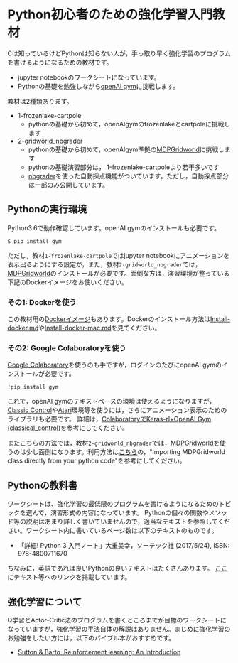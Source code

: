# Python初心者のための強化学習入門教材

Cは知っているけどPythonは知らない人が，手っ取り早く強化学習のプログラムを書けるようになるための教材です。

- jupyter notebookのワークシートになっています。
- Pythonの基礎を勉強しながら[openAI gym](https://gym.openai.com/)に挑戦します。

教材は2種類あります。

- 1-frozenlake-cartpole
	- pythonの基礎から初めて，openAIgymのfrozenlakeとcartpoleに挑戦します
- 2-gridworld_nbgrader
	- pythonの基礎から初めて，openAIgym準拠の[MDPGridworld](https://github.com/jnishii/gridworld-gym)に挑戦します
	- pythonの基礎演習部分は， 1-frozenlake-cartpoleより若干多いです
	- [nbgrader](https://nbgrader.readthedocs.io/)を使った自動採点機能がついています。ただし，自動採点部分は一部のみ公開しています。


## Pythonの実行環境

Python3.6で動作確認しています。openAI gymのインストールも必要です。
```
$ pip install gym
```
ただし，教材`1-frozenlake-cartpole`ではjupyter notebookにアニメーションを表示出るようにする設定が，また，教材`2-gridworld_nbgrader`では，[MDPGridworld](https://github.com/jnishii/gridworld-gym)のインストールが必要です。面倒な方は，演習環境が整っている下記のDockerイメージをお使いください。

### その1: Dockerを使う

この教材用の[Dockerイメージ](https://github.com/jnishii/docker-gym-nongpu36)もあります。Dockerのインストール方法は[Install-docker.md](Install-docker.md)や[Install-docker-mac.md](Install-docker-mac.md)を見てください。


### その2: Google Colaboratoryを使う

[Google Colaboratory](https://colab.research.google.com/)を使うのも手ですが，ログインのたびにopenAI gymのインストールが必要です。
```
!pip install gym
```	
これで，openAI gymのテキストベースの環境は使えるようになりますが，[Classic Control](https://gym.openai.com/envs/#classic_control)や[Atari](https://gym.openai.com/envs/#atari)環境等を使うには，さらにアニメーション表示のためのライブラリも必要です。
詳細は，[ColaboratoryでKeras-rl+OpenAI Gym (classical_control)](http://bcl.sci.yamaguchi-u.ac.jp/~jun/ja/blog/180828b-kerasrl-colaboratory)を参考にしてください。

またこちらの方法では，教材`2-gridworld_nbgrader`では，[MDPGridworld](https://github.com/jnishii/gridworld-gym)を使うのは少し面倒になります。利用方法は[こちら](https://github.com/IRLL/reinforcement_learning_class/tree/master/gym)の，"Importing MDPGridworld class directly from your python code"を参考にしてください。


## Pythonの教科書

ワークシートは、強化学習の最低限のプログラムを書けるようになるためのトピックを選んで，演習形式の内容になっています。
Pythonの個々の関数やメソッド等の説明はあまり詳しく書いていませんので，適当なテキストを参照してください。ワークシート内に書いているページ数は以下のテキストのものです。

- 「詳細! Python 3 入門ノート」大重美幸，ソーテック社 (2017/5/24), ISBN: 978-4800711670

ちなみに，英語であれば良いPythonの良いテキストはたくさんあります。
[ここ](http://bcl.sci.yamaguchi-u.ac.jp/~jun/notebook/python/links)にテキスト等へのリンクを掲載しています。

## 強化学習について

Q学習とActor-Critic法のプログラムを書くところまでが目標のワークシートになっていますが，強化学習の手法自体の解説はありません。まじめに強化学習のお勉強をしたい方には，以下のバイブル本がおすすめです。

- [Sutton & Barto, Reinforcement learning: An Introduction](http://incompleteideas.net/book/bookdraft2017nov5.pdf)	


